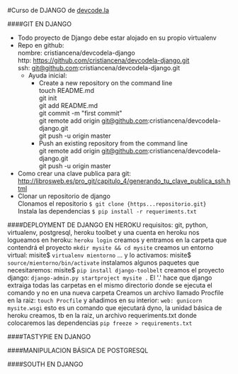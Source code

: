 #Curso de DJANGO de [devcode.la](http://www.devcode.la/)

####GIT EN DJANGO  
+ Todo proyecto de Django debe estar alojado en su propio virtualenv
+ Repo en github:  
    nombre: cristiancena/devcodela-django  
    http:   https://github.com/cristiancena/devcodela-django.git  
    ssh:    git@github.com:cristiancena/devcodela-django.git  
    * Ayuda inicial:
        - Create a new repository on the command line  
            touch README.md  
            git init  
            git add README.md  
            git commit -m "first commit"  
            git remote add origin git@github.com:cristiancena/devcodela-django.git  
            git push -u origin master  
        - Push an existing repository from the command line  
            git remote add origin git@github.com:cristiancena/devcodela-django.git  
            git push -u origin master  
+ Como crear una clave publica para git:  
    http://librosweb.es/pro_git/capitulo_4/generando_tu_clave_publica_ssh.html  
+ Clonar un repositorio de django  
    Clonamos el repositorio `$ git clone {https...repositorio.git}`  
    Instala las dependencias `$ pip install -r requeriments.txt`   


####DEPLOYMENT DE DJANGO EN HEROKU 
requisitos: git, python, virtualenv, postgresql, heroku toolbet y una cuenta en heroku
nos logueamos en heroku: `heroku login`
creamos y entramos en la carpeta que contendrá el proyecto `mkdir mysite && cd mysite`
creamos un entorno virtual: misite$ `virtualenv mientorno` 
... y lo activamos: misite$ `source/mientorno/bin/activate`
instalamos algunos paquetes que necesitaremos: misite$ `pip install django-toolbelt`
creamos el proyecto django: `django-admin.py startproject mysite .` 
El '.' hace que django extraiga todas las carpetas en el mismo directorio donde se ejecuta
el comando y no en una nueva carpeta
Creamos un archivo llamado Procfile en la raiz: `touch Procfile` y añadimos en su interior:
`web: gunicorn mysite.wsgi` esto es un comando que ejecutará dyno, la unidad básica de heroku
creamos, tb en la raiz, un archivo requeriments.txt donde colocaremos las dependencias 
`pip freeze > requirements.txt` 


####TASTYPIE EN DJANGO 
    

####MANIPULACION BÁSICA DE POSTGRESQL 
    

####SOUTH EN DJANGO 
    
